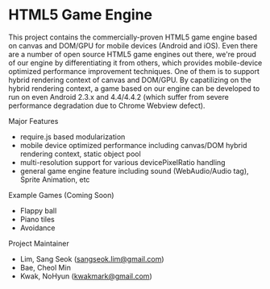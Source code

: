 HTML5 Game Engine
========================

This project contains the commercially-proven HTML5 game engine based on canvas and DOM/GPU for mobile devices (Android and iOS).
Even there are a number of open source HTML5 game engines out there, we're proud of our engine by differentiating it from others,
which provides mobile-device optimized performance improvement techniques.
One of them is to support hybrid rendering context of canvas and DOM/GPU.
By capatilizing on the hybrid rendering context, a game based on our engine can be developed to run on even Android 2.3.x and 4.4/4.4.2 (which suffer from severe performance degradation due to Chrome Webview defect).

Major Features
- require.js based modularization
- mobile device optimized performance including canvas/DOM hybrid rendering context, static object pool
- multi-resolution support for various devicePixelRatio handling
- general game engine feature including sound (WebAudio/Audio tag), Sprite Animation, etc

Example Games (Coming Soon)
- Flappy ball
- Piano tiles
- Avoidance

Project Maintainer
- Lim, Sang Seok (sangseok.lim@gmail.com)
- Bae, Cheol Min
- Kwak, NoHyun (kwakmark@gmail.com)